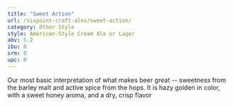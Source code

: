 ```yaml
---
title: "Sweet Action"
url: /sixpoint-craft-ales/sweet-action/
category: Other Style
style: American-Style Cream Ale or Lager
abv: 5.2
ibu: 0
srm: 0
upc: 0
---
```

Our most basic interpretation of what makes beer great -- sweetness from the barley malt and active spice from the hops. It is hazy golden in color, with a sweet honey aroma, and a dry, crisp flavor
